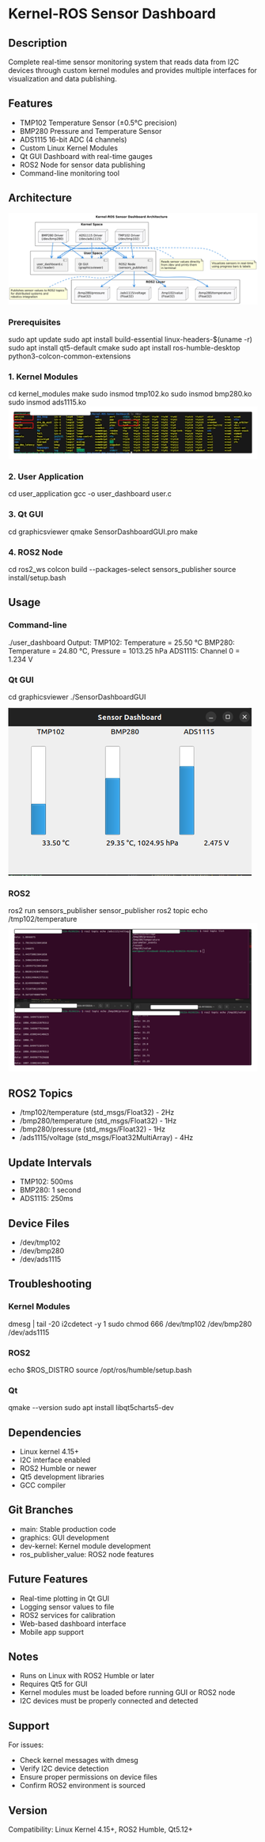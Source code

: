 # Kernel-ROS Sensor Dashboard

## Description
Complete real-time sensor monitoring system that reads data from I2C devices through custom kernel modules and provides multiple interfaces for visualization and data publishing.

## Features
- TMP102 Temperature Sensor (±0.5°C precision)
- BMP280 Pressure and Temperature Sensor
- ADS1115 16-bit ADC (4 channels)
- Custom Linux Kernel Modules
- Qt GUI Dashboard with real-time gauges
- ROS2 Node for sensor data publishing
- Command-line monitoring tool



## Architecture
![Project Architecture ](workflow.png)

### Prerequisites
sudo apt update
sudo apt install build-essential linux-headers-$(uname -r)
sudo apt install qt5-default cmake
sudo apt install ros-humble-desktop python3-colcon-common-extensions

### 1. Kernel Modules
cd kernel_modules
make
sudo insmod tmp102.ko
sudo insmod bmp280.ko
sudo insmod ads1115.ko
![Device file  ](wf1.png)
### 2. User Application
cd user_application
gcc -o user_dashboard user.c

### 3. Qt GUI
cd graphicsviewer
qmake SensorDashboardGUI.pro
make

### 4. ROS2 Node
cd ros2_ws
colcon build --packages-select sensors_publisher
source install/setup.bash

## Usage

### Command-line
./user_dashboard
Output:
TMP102: Temperature = 25.50 °C
BMP280: Temperature = 24.80 °C, Pressure = 1013.25 hPa
ADS1115: Channel 0 = 1.234 V

### Qt GUI
cd graphicsviewer
./SensorDashboardGUI


![Graphics interface  ](wf3.png)

### ROS2
ros2 run sensors_publisher sensor_publisher
ros2 topic echo /tmp102/temperature
![ros topics  ](wf2.png)
## ROS2 Topics
- /tmp102/temperature (std_msgs/Float32) - 2Hz
- /bmp280/temperature (std_msgs/Float32) - 1Hz
- /bmp280/pressure (std_msgs/Float32) - 1Hz
- /ads1115/voltage (std_msgs/Float32MultiArray) - 4Hz

## Update Intervals
- TMP102: 500ms
- BMP280: 1 second
- ADS1115: 250ms

## Device Files
- /dev/tmp102
- /dev/bmp280
- /dev/ads1115

## Troubleshooting

### Kernel Modules
dmesg | tail -20
i2cdetect -y 1
sudo chmod 666 /dev/tmp102 /dev/bmp280 /dev/ads1115

### ROS2
echo $ROS_DISTRO
source /opt/ros/humble/setup.bash

### Qt
qmake --version
sudo apt install libqt5charts5-dev

## Dependencies
- Linux kernel 4.15+
- I2C interface enabled
- ROS2 Humble or newer
- Qt5 development libraries
- GCC compiler

## Git Branches
- main: Stable production code
- graphics: GUI development
- dev-kernel: Kernel module development
- ros_publisher_value: ROS2 node features

## Future Features
- Real-time plotting in Qt GUI
- Logging sensor values to file
- ROS2 services for calibration
- Web-based dashboard interface
- Mobile app support

## Notes
- Runs on Linux with ROS2 Humble or later
- Requires Qt5 for GUI
- Kernel modules must be loaded before running GUI or ROS2 node
- I2C devices must be properly connected and detected

## Support
For issues:
- Check kernel messages with dmesg
- Verify I2C device detection
- Ensure proper permissions on device files
- Confirm ROS2 environment is sourced



## Version
Compatibility: Linux Kernel 4.15+, ROS2 Humble, Qt5.12+
